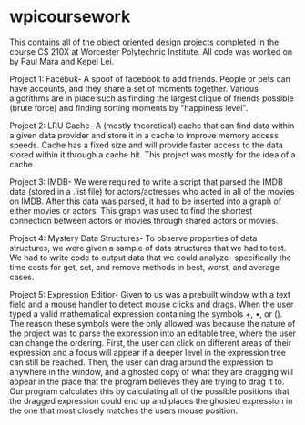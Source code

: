 # wpicoursework

This contains all of the object oriented design projects completed in the course CS 210X at Worcester Polytechnic Institute.
All code was worked on by Paul Mara and Kepei Lei.

Project 1: Facebuk- A spoof of facebook to add friends. People or pets can have accounts, and they share a set of moments together. Various algorithms are in place such as finding the largest clique of friends possible (brute force) and finding sorting moments by "happiness level".

Project 2: LRU Cache- A (mostly theoretical) cache that can find data within a given data provider and store it in a cache to improve memory access speeds. Cache has a fixed size and will provide faster access to the data stored within it through a cache hit. This project was mostly for the idea of a cache.

Project 3: IMDB- We were required to write a script that parsed the IMDB data (stored in a .list file) for actors/actresses who acted in all of the movies on IMDB. After this data was parsed, it had to be inserted into a graph of either movies or actors. This graph was used to find the shortest connection between actors or movies through shared actors or movies.

Project 4: Mystery Data Structures- To observe properties of data structures, we were given a sample of data structures that we had to test. We had to write code to output data that we could analyze- specifically the time costs for get, set, and remove methods in best, worst, and average cases.

Project 5: Expression Editior- Given to us was a prebuilt window with a text field and a mouse handler to detect mouse clicks and drags. When the user typed a valid mathematical expression containing the symbols +, •, or (). The reason these symbols were the only allowed was because the nature of the project was to parse the expression into an editable tree, where the user can change the ordering. First, the user can click on different areas of their expression and a focus will appear if a deeper level in the expression tree can still be reached. Then, the user can drag around the expression to anywhere in the window, and a ghosted copy of what they are dragging will appear in the place that the program believes they are trying to drag it to. Our program calculates this by calculating all of the possible positions that the dragged expression could end up and places the ghosted expression in the one that most closely matches the users mouse position. 
